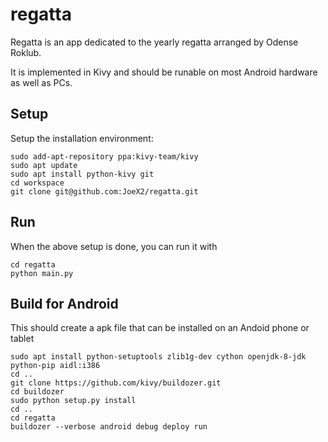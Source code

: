 # regatta
Regatta is an app dedicated to the yearly regatta arranged by Odense Roklub. 

It is implemented in Kivy and should be runable on most Android hardware as well as PCs. 

## Setup
Setup the installation environment:
```
sudo add-apt-repository ppa:kivy-team/kivy
sudo apt update
sudo apt install python-kivy git
cd workspace
git clone git@github.com:JoeX2/regatta.git
```

## Run
When the above setup is done, you can run it with
```
cd regatta
python main.py
```

## Build for Android
This should create a apk file that can be installed on an Andoid phone or tablet
```
sudo apt install python-setuptools zlib1g-dev cython openjdk-8-jdk python-pip aidl:i386
cd ..
git clone https://github.com/kivy/buildozer.git
cd buildozer
sudo python setup.py install
cd ..
cd regatta
buildozer --verbose android debug deploy run
```
